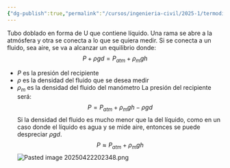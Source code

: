 ```yaml
---
{"dg-publish":true,"permalink":"/cursos/ingenieria-civil/2025-1/termodinamica/2-gases-ideales/manometro-de-dos-ramas-abiertas/"}
---
```


Tubo doblado en forma de U que contiene líquido. Una rama se abre a la atmósfera y otra se conecta a lo que se quiera medir. Si se conecta a un fluido, sea aire, se va a alcanzar un equilibrio donde:
$$
P+\rho gd=P_{atm}+\rho_{m} gh
$$
- $P$ es la  presión del recipiente
- $\rho$ es la densidad del fluido que se desea medir
- $\rho_{m}$ es la densidad del fluido del manómetro
La presión del recipiente será:
$$
P=P_{atm} + \rho_{m}gh-\rho gd
$$
Si la densidad del fluido es mucho menor que la del líquido, como en un caso donde el líquido es agua y se mide aire, entonces se puede despreciar $\rho gd$.
$$
P\approx P_{atm}+\rho_{m}gh
$$
![Pasted image 20250422202348.png](/img/user/Cursos/Ingenier%C3%ADa%20Civil/2025-1/Termodin%C3%A1mica/2%20Gases%20ideales/attachments/Pasted%20image%2020250422202348.png)